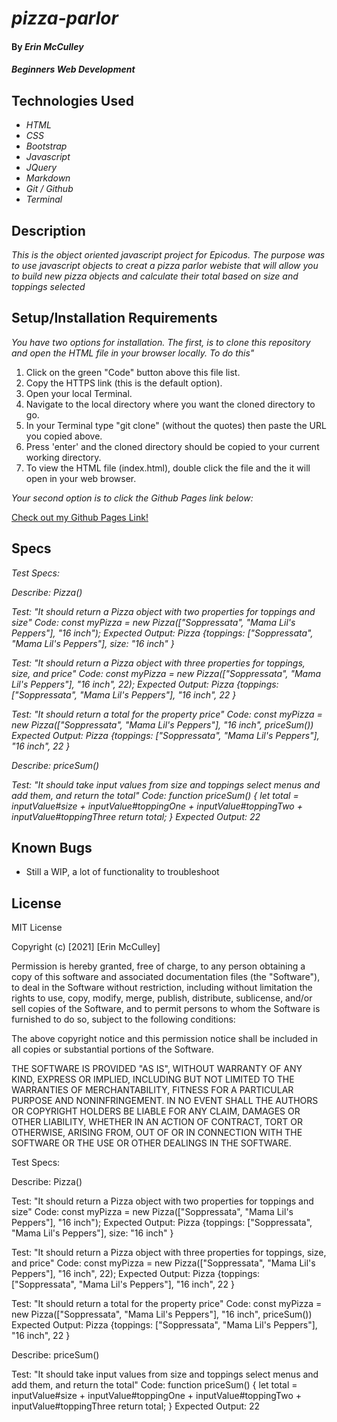 # _pizza-parlor_

#### By _**Erin McCulley**_

#### _Beginners Web Development_

## Technologies Used

* _HTML_
* _CSS_
* _Bootstrap_
* _Javascript_
* _JQuery_
* _Markdown_
* _Git / Github_
* _Terminal_


## Description

_This is the object oriented javascript project for Epicodus. The purpose was to use javascript objects to creat a pizza parlor webiste that will allow you to build new pizza objects and calculate their total based on size and toppings selected_

## Setup/Installation Requirements

_You have two options for installation. The first, is to clone this repository and open the HTML file in your browser locally. To do this"_


1. Click on the green "Code" button above this file list.
2. Copy the HTTPS link (this is the default option).
3. Open your local Terminal.
4. Navigate to the local directory where you want the cloned directory to go.
5. In your Terminal type "git clone" (without the quotes) then paste the URL you copied above. 
6. Press 'enter' and the cloned directory should be copied to your current working directory.
7. To view the HTML file (index.html), double click the file and the it will open in your web browser.

_Your second option is to click the Github Pages link below:_

[Check out my Github Pages Link!](https://ejmcculley.github.io/pizza-parlor/)

## Specs

_Test Specs:_

_Describe: Pizza()_

_Test: "It should return a Pizza object with two properties for toppings and size"_
_Code: const myPizza = new Pizza(["Soppressata", "Mama Lil's Peppers"], "16 inch");_
_Expected Output: Pizza {toppings: ["Soppressata", "Mama Lil's Peppers"], size: "16 inch" }_

_Test: "It should return a Pizza object with three properties for toppings, size, and price"_
_Code: const myPizza = new Pizza(["Soppressata", "Mama Lil's Peppers"], "16 inch", 22);_
_Expected Output: Pizza {toppings: ["Soppressata", "Mama Lil's Peppers"], "16 inch", 22 }_

_Test: "It should return a total for the property price"_
_Code: const myPizza = new Pizza(["Soppressata", "Mama Lil's Peppers"], "16 inch", priceSum())_
_Expected Output: Pizza {toppings: ["Soppressata", "Mama Lil's Peppers"], "16 inch", 22 }_

_Describe: priceSum()_

_Test: "It should take input values from size and toppings select menus and add them, and return the total"_
_Code: function priceSum() {_ 
  _let total = inputValue#size + inputValue#toppingOne + inputValue#toppingTwo + inputValue#toppingThree_
  _return total;_
  _}_
_Expected Output: 22_

## Known Bugs

* Still a WIP, a lot of functionality to troubleshoot

## License
MIT License

Copyright (c) [2021] [Erin McCulley]

Permission is hereby granted, free of charge, to any person obtaining a copy
of this software and associated documentation files (the "Software"), to deal
in the Software without restriction, including without limitation the rights
to use, copy, modify, merge, publish, distribute, sublicense, and/or sell
copies of the Software, and to permit persons to whom the Software is
furnished to do so, subject to the following conditions:

The above copyright notice and this permission notice shall be included in all
copies or substantial portions of the Software.

THE SOFTWARE IS PROVIDED "AS IS", WITHOUT WARRANTY OF ANY KIND, EXPRESS OR
IMPLIED, INCLUDING BUT NOT LIMITED TO THE WARRANTIES OF MERCHANTABILITY,
FITNESS FOR A PARTICULAR PURPOSE AND NONINFRINGEMENT. IN NO EVENT SHALL THE
AUTHORS OR COPYRIGHT HOLDERS BE LIABLE FOR ANY CLAIM, DAMAGES OR OTHER
LIABILITY, WHETHER IN AN ACTION OF CONTRACT, TORT OR OTHERWISE, ARISING FROM,
OUT OF OR IN CONNECTION WITH THE SOFTWARE OR THE USE OR OTHER DEALINGS IN THE
SOFTWARE.

Test Specs:

Describe: Pizza()

Test: "It should return a Pizza object with two properties for toppings and size"
Code: const myPizza = new Pizza(["Soppressata", "Mama Lil's Peppers"], "16 inch");
Expected Output: Pizza {toppings: ["Soppressata", "Mama Lil's Peppers"], size: "16 inch" }

Test: "It should return a Pizza object with three properties for toppings, size, and price"
Code: const myPizza = new Pizza(["Soppressata", "Mama Lil's Peppers"], "16 inch", 22);
Expected Output: Pizza {toppings: ["Soppressata", "Mama Lil's Peppers"], "16 inch", 22 }

Test: "It should return a total for the property price"
Code: const myPizza = new Pizza(["Soppressata", "Mama Lil's Peppers"], "16 inch", priceSum())
Expected Output: Pizza {toppings: ["Soppressata", "Mama Lil's Peppers"], "16 inch", 22 }

Describe: priceSum()

Test: "It should take input values from size and toppings select menus and add them, and return the total"
Code: function priceSum() { 
  let total = inputValue#size + inputValue#toppingOne + inputValue#toppingTwo + inputValue#toppingThree
  return total;
  }
Expected Output: 22